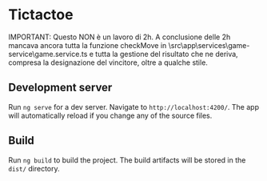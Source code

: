 # Tictactoe

IMPORTANT:
Questo NON è un lavoro di 2h.
A conclusione delle 2h mancava ancora tutta la funzione checkMove in \src\app\services\game-service\game.service.ts e tutta la gestione del risultato che ne deriva, compresa la designazione del vincitore, oltre a qualche stile.

## Development server

Run `ng serve` for a dev server. Navigate to `http://localhost:4200/`. The app will automatically reload if you change any of the source files.

## Build

Run `ng build` to build the project. The build artifacts will be stored in the `dist/` directory.
